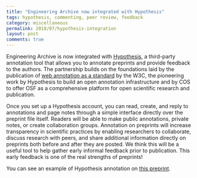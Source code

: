 ```yaml
---
title: "Engineering Archive now integrated with Hypothesis"
tags: hypothesis, commenting, peer review, feedback
category: miscellaneous
permalink: 2018/07/hypothesis-integration
layout: post
comments: true
---
```


Engineering Archive is now integrated with [Hypothesis](https://web.hypothes.is/), a third-party annotation tool that allows you to annotate preprints and provide feedback to the authors. The partnership builds on the foundations laid by the publication of [web annotation as a standard](https://web.hypothes.is/blog/annotation-is-now-a-web-standard/) by the W3C, the pioneering work by Hypothesis to build an open annotation infrastructure and by COS to offer OSF as a comprehensive platform for open scientific research and publication.

Once you set up a Hypothesis account, you can read, create, and reply to annotations and page notes through a simple interface directly over the preprint file itself. Readers will be able to make public annotations, private notes, or create collaboration groups. Annotation on preprints will increase transparency in scientific practices by enabling researchers to collaborate, discuss research with peers, and share additional information directly on preprints both before and after they are posted. We think this will be a useful tool to help gather early informal feedback prior to publication. This early feedback is one of the real strengths of preprints! 

You can see an example of Hypothesis annotation on [this preprint](https://engrxiv.org/k7fgk).
